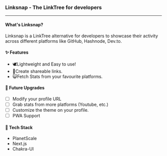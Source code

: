 ### Linksnap - The LinkTree for developers

---

#### What's Linksnap?

Linksnap is a LinkTree alternative for developers to showcase their activity across different platforms like GitHub, Hashnode, Dev.to.

#### ✨ Features

- 🕊️Lightweight and Easy to use!
- 🔗Create shareable links.
- 😺Fetch Stats from your favourite platforms.

#### 🔨 Future Upgrades

- [ ] Modify your profile URL
- [ ] Grab stats from more platforms (Youtube, etc.)
- [ ] Customize the theme on your profile.
- [ ] PWA Support

#### 🚀 Tech Stack

- PlanetScale
- Next.js
- Chakra-UI
